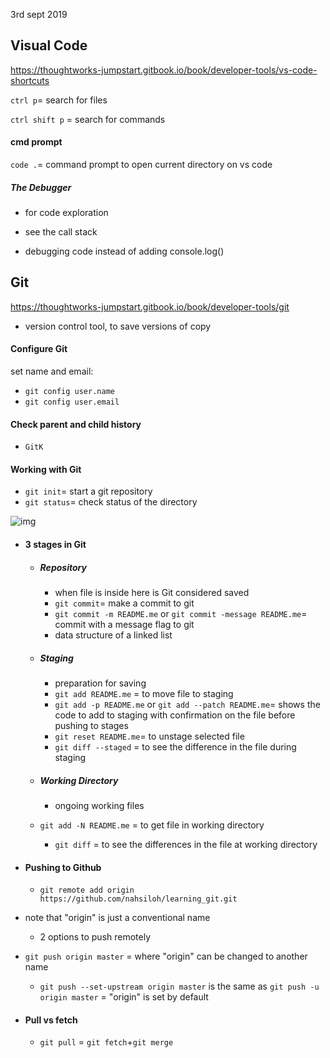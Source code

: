 3rd sept 2019

## Visual Code

https://thoughtworks-jumpstart.gitbook.io/book/developer-tools/vs-code-shortcuts

`ctrl p`= search for files

`ctrl shift p` = search for commands

#### cmd prompt 

`code .`= command prompt to open current directory on vs code



##### The Debugger

- for code exploration 

- see the call stack 

- debugging code instead of adding console.log()

  

## Git

https://thoughtworks-jumpstart.gitbook.io/book/developer-tools/git

- version control tool, to save versions of copy 

#### Configure Git

set name and email:

- `git config user.name`
- `git config user.email`



#### Check parent and child history

- `GitK`



#### Working with Git

- `git init`= start a git repository
- `git status`= check status of the directory

![img](https://blobscdn.gitbook.com/v0/b/gitbook-28427.appspot.com/o/assets%2F-LBJBL3Fj_tcfkvqLj9P%2F-LQ-DvuojV-KEAeykCDj%2F-LQ-E3-HbEdc7gO1Asqp%2Fgit-overview.jpg?generation=1540823467895946&alt=media)

- #### 3 stages in Git

  - ##### Repository

    - when file is inside here is Git considered saved
    - `git commit`= make a commit to git
    - `git commit -m README.me` or `git commit -message README.me`= commit with a message flag to git   
    - data structure of a linked list

  - ##### Staging

    - preparation for saving
    - `git add README.me` = to move file to staging
    - `git add -p README.me` or `git add --patch README.me`= shows the code to add to staging with confirmation on the file before pushing to stages
    - `git reset README.me`= to unstage selected file
    - `git diff --staged` = to see the difference in the file during staging

  - ##### Working Directory

    - ongoing working files
  - `git add -N README.me` = to get file in working directory
    
    - `git diff` =  to see the differences in the file at working directory




- #### Pushing to Github

  - `git remote add origin https://github.com/nahsiloh/learning_git.git` 
- note that "origin" is just a conventional name
  
  - 2 options to push remotely
- `git push origin master` = where "origin" can be changed to another name
    
    - `git push --set-upstream origin master` is the same as `git push -u origin master` = "origin" is set by default




- #### Pull vs fetch

  - `git pull` = `git fetch`+`git merge`

    